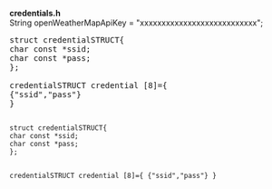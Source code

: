 <b>credentials.h</b>
<br />
String openWeatherMapApiKey = "xxxxxxxxxxxxxxxxxxxxxxxxxxx";
<pre>
struct credentialSTRUCT{
char const *ssid;
char const *pass;
};

credentialSTRUCT credential [8]={
{"ssid","pass"}
}
</pre>

<code>
struct credentialSTRUCT{
char const *ssid;
char const *pass;
};

credentialSTRUCT credential [8]={
{"ssid","pass"}
}
</code>
